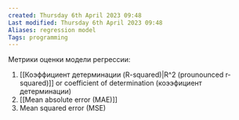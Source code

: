 ```yaml
---
created: Thursday 6th April 2023 09:48
Last modified: Thursday 6th April 2023 09:48
Aliases: regression model
Tags: programming
---
```



Метрики оценки модели регрессии:
1.  [[Коэффициент детерминации (R-squared)|R^2 (prounounced r-squared)]] or coefficient of determination (коээфициент детерминации)
2.  [[Mean absolute error (MAE)]]
3.  Mean squared error (MSE)